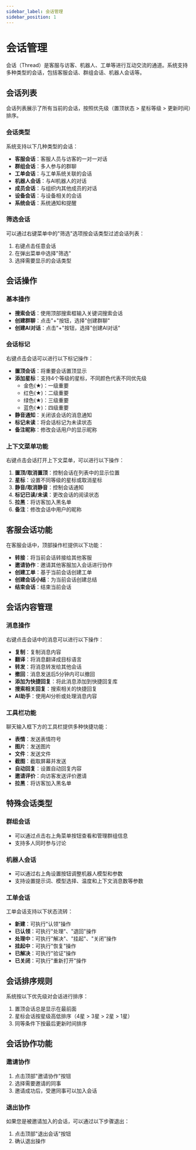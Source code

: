 ```yaml
---
sidebar_label: 会话管理
sidebar_position: 1
---
```


# 会话管理

会话（Thread）是客服与访客、机器人、工单等进行互动交流的通道。系统支持多种类型的会话，包括客服会话、群组会话、机器人会话等。

## 会话列表

会话列表展示了所有当前的会话，按照优先级（置顶状态 > 星标等级 > 更新时间）排序。

### 会话类型

系统支持以下几种类型的会话：

- **客服会话**：客服人员与访客的一对一对话
- **群组会话**：多人参与的群聊
- **工单会话**：与工单系统关联的会话
- **机器人会话**：与AI机器人的对话
- **成员会话**：与组织内其他成员的对话
- **设备会话**：与设备相关的会话
- **系统会话**：系统通知和提醒

### 筛选会话

可以通过右键菜单中的"筛选"选项按会话类型过滤会话列表：

1. 右键点击任意会话
2. 在弹出菜单中选择"筛选"
3. 选择需要显示的会话类型

## 会话操作

### 基本操作

- **搜索会话**：使用顶部搜索框输入关键词搜索会话
- **创建群聊**：点击"+"按钮，选择"创建群聊"
- **创建AI对话**：点击"+"按钮，选择"创建AI对话"

### 会话标记

右键点击会话可以进行以下标记操作：

- **置顶会话**：将重要会话置顶显示
- **添加星标**：支持4个等级的星标，不同颜色代表不同优先级
  - 金色(★)：一级重要
  - 红色(★)：二级重要
  - 绿色(★)：三级重要
  - 蓝色(★)：四级重要
- **静音通知**：关闭该会话的消息通知
- **标记未读**：将会话标记为未读状态
- **备注昵称**：修改会话用户的显示昵称

### 上下文菜单功能

右键点击会话打开上下文菜单，可以进行以下操作：

1. **置顶/取消置顶**：控制会话在列表中的显示位置
2. **星标**：设置不同等级的星标或取消星标
3. **静音/取消静音**：控制会话通知
4. **标记已读/未读**：更改会话的阅读状态
5. **拉黑**：将访客加入黑名单
6. **备注**：修改会话中用户的昵称

## 客服会话功能

在客服会话中，顶部操作栏提供以下功能：

- **转接**：将当前会话转接给其他客服
- **邀请协作**：邀请其他客服加入会话进行协作
- **创建工单**：基于当前会话创建工单
- **创建会话小结**：为当前会话创建总结
- **结束会话**：结束当前会话

## 会话内容管理

### 消息操作

右键点击会话中的消息可以进行以下操作：

- **复制**：复制消息内容
- **翻译**：将消息翻译成目标语言
- **转发**：将消息转发给其他会话
- **撤回**：消息发送后5分钟内可以撤回
- **添加为快捷回复**：将此消息添加到快捷回复库
- **搜索相关回复**：搜索相关的快捷回复
- **AI助手**：使用AI分析或处理消息内容

### 工具栏功能

聊天输入框下方的工具栏提供多种快捷功能：

- **表情**：发送表情符号
- **图片**：发送图片
- **文件**：发送文件
- **截图**：截取屏幕并发送
- **自动回复**：设置自动回复内容
- **邀请评价**：向访客发送评价邀请
- **拉黑**：将访客加入黑名单

## 特殊会话类型

### 群组会话

- 可以通过点击右上角菜单按钮查看和管理群组信息
- 支持多人同时参与讨论

### 机器人会话

- 可以通过右上角设置按钮调整机器人模型和参数
- 支持设置提示词、模型选择、温度和上下文消息数等参数

### 工单会话

工单会话支持以下状态流转：

- **新建**：可执行"认领"操作
- **已认领**：可执行"处理"、"退回"操作
- **处理中**：可执行"解决"、"挂起"、"关闭"操作
- **挂起中**：可执行"恢复"操作
- **已解决**：可执行"验证"操作
- **已关闭**：可执行"重新打开"操作

## 会话排序规则

系统按以下优先级对会话进行排序：

1. 置顶会话总是显示在最前面
2. 星标会话按星级高低排序（4星 > 3星 > 2星 > 1星）
3. 同等条件下按最后更新时间排序

## 会话协作功能

### 邀请协作

1. 点击顶部"邀请协作"按钮
2. 选择需要邀请的同事
3. 邀请成功后，受邀同事可以加入会话

### 退出协作

如果您是被邀请加入的会话，可以通过以下步骤退出：
1. 点击顶部"退出会话"按钮
2. 确认退出操作
